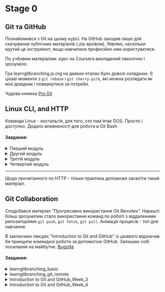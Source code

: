 # Stage 0 

## Git та GitHub

Познайомився з Git на цьому курсі. На GitHub заходив лише для скачування публічних матеріалів (.zip архівом). Уявляю, наскільки крутий це інструмент, якщо навчитися професійно ним користуватися.

По учбовим матеріалам: курс на Coursera викладений лаконічно і зрозуміло. 

Гра learngitbranching.js.org на деяких етапах було доволі складною. Є цікаві моменти з `git rebase` і `git cherry-pick`, які можна розлядати як міні довідник і повернутися за потреби.

Чудова книжка
[Pro Git](https://git-scm.com/book/uk/v2 "Pro Git")

<!-- Важливо! Мені не вдалося налаштувати авторизацію з GitHub по HTTPS-протоколу за допомогою логіна і пароля- мабуть з-за Windows 7 (чи я чогось не зрозумів). Тому конектився за допомою SSH. Тут все є:[https://docs.github.com/en/authentication/connecting-to-github-with-ssh)  -->

<!-- ![This is an image](https://myoctocat.com/assets/images/base-octocat.svg) -->

## Linux CLI, and HTTP
Команди Linux - ностальгія, для того, хто пам'ятає DOS. Просто і доступно. Додало впевненості для роботи в Git Bash.

#### Завдання:

<details>
<summary>Перший модуль</summary>

![modul_1](./task_linux_cli/modul_1.jpg)
</details>

<details>
<summary>Другий модуль</summary>

![modul_2](./task_linux_cli/modul_2.jpg)
</details>

<details>
<summary>Третій модуль</summary>

![modul_3](./task_linux_cli/modul_3.jpg)
</details>

<details>
<summary>Четвертий модуль</summary>

![modul_4](./task_linux_cli/modul_4.jpg)
</details> 

______

Щодо прочитанного по HTTP - тільки практика допоможе засвоїти такий матеріал. 
## Git Collaboration

Сподобався матеріал "Прогресивне використання Git Remotes". Нарешті більш зрозумілим стало використання команд по роботі з віддаленими репозиторіями `git push`, `git fetch`, `git pull`. Анімація процесів - топ для навчання.

 В заключних лекціяx "Introduction to Git and GitHub" із цікавого відзначив би принципи командної роботи за допомогою GitHub. Залишаю собі посилання на майбутнє: [Bugzilla](https://www.bugzilla.org/)


#### Завдання:

<details>
<summary>learngitbranching_basic</summary>

![modul_1](./task_git_collaboration/learngitbranching_intro.jpg)
</details>

<details>
<summary>learngitbranching_git_remote</summary>

![modul_2](./task_git_collaboration/learngitbranching_Git_remotes.jpg)
</details>

<details>
<summary>Introduction to Git and GitHub_Week_3</summary>

![modul_3](./task_git_collaboration/week_3.jpg)
</details>

<details>
<summary>Introduction to Git and GitHub_Week_4</summary>

![modul_4](./task_git_collaboration/week_4.jpg)
</details> 

